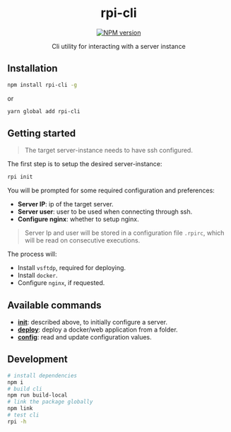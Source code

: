 <h1 align="center">rpi-cli</h1>

<p align="center">
  <a href="https://www.npmjs.com/package/rpi-cli" target="_blank">
    <img src="https://badgen.net/npm/v/rpi-cli" alt="NPM version">
  </a>
</p>

<p align="center">
  Cli utility for interacting with a server instance
</p>

## Installation

```sh
npm install rpi-cli -g
```
or
```sh
yarn global add rpi-cli
```

## Getting started

>  The target server-instance needs to have ssh configured.


The first step is to setup the desired server-instance:

```sh
rpi init
```



You will be prompted for some required configuration and preferences:
- **Server IP**: ip of the target server.
- **Server user**: user to be used when connecting through ssh.
- **Configure nginx**: whether to setup nginx.

> Server Ip and user will be stored in a configuration file `.rpirc`, which will be read on consecutive executions.

The process will:
- Install `vsftdp`, required for deploying.
- Install `docker`.
- Configure `nginx`, if requested.


## Available commands

- [**init**](/docs/commands.md#init): described above, to initially configure a server.
- [**deploy**](/docs/commands.md#deploy): deploy a docker/web application from a folder.
- [**config**](/docs/commands.md#deploy): read and update configuration values.


## Development

```sh
# install dependencies
npm i
# build cli
npm run build-local
# link the package globally
npm link
# test cli
rpi -h
```
